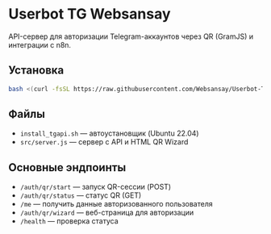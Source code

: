 # Userbot TG Websansay

API-сервер для авторизации Telegram-аккаунтов через QR (GramJS) и интеграции с n8n.

## Установка

```bash
bash <(curl -fsSL https://raw.githubusercontent.com/Websansay/Userbot-TG-Websansay/main/install_tgapi.sh)
```

## Файлы
- `install_tgapi.sh` — автоустановщик (Ubuntu 22.04)
- `src/server.js` — сервер с API и HTML QR Wizard

## Основные эндпоинты
- `/auth/qr/start` — запуск QR-сессии (POST)
- `/auth/qr/status` — статус QR (GET)
- `/me` — получить данные авторизованного пользователя
- `/auth/qr/wizard` — веб-страница для авторизации
- `/health` — проверка статуса
